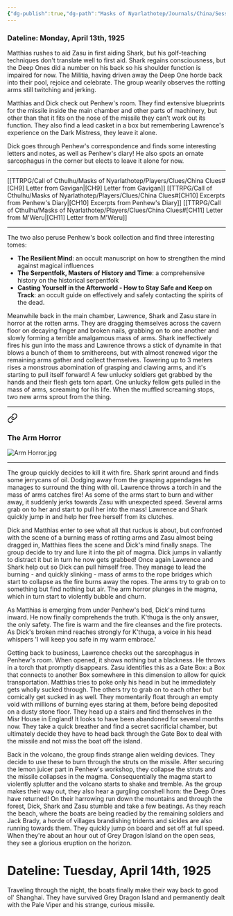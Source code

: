 ```yaml
---
{"dg-publish":true,"dg-path":"Masks of Nyarlathotep/Journals/China/Session 10.md","permalink":"/masks-of-nyarlathotep/journals/china/session-10/","tags":["TTRPG/Games/MoN"]}
---
```


### Dateline: Monday, April 13th, 1925
Matthias rushes to aid Zasu in first aiding Shark, but his golf-teaching techniques don't translate well to first aid. Shark regains consciousness, but the Deep Ones did a number on his back so his shoulder function is impaired for now. The Militia, having driven away the Deep One horde back into their pool, rejoice and celebrate. The group wearily observes the rotting arms still twitching and jerking.

Matthias and Dick check out Penhew's room. They find extensive blueprints for the missile inside the main chamber and other parts of machinery, but other than that it fits on the nose of the missile they can't work out its function. They also find a lead casket in a box but remembering Lawrence's experience on the Dark Mistress, they leave it alone. 

Dick goes through Penhew's correspondence and finds some interesting letters and notes, as well as Penhew's diary! He also spots an ornate sarcophagus in the corner but elects to leave it alone for now.

---
[[TTRPG/Call of Cthulhu/Masks of Nyarlathotep/Players/Clues/China Clues#[CH9] Letter from Gavigan\|[CH9] Letter from Gavigan]]
[[TTRPG/Call of Cthulhu/Masks of Nyarlathotep/Players/Clues/China Clues#[CH10] Excerpts from Penhew's Diary\|[CH10] Excerpts from Penhew's Diary]]
[[TTRPG/Call of Cthulhu/Masks of Nyarlathotep/Players/Clues/China Clues#[CH11] Letter from M'Weru\|[CH11] Letter from M'Weru]]

---

The two also peruse Penhew's book collection and find three interesting tomes:
- **The Resilient Mind**: an occult manuscript on how to strengthen the mind against magical influences
- **The Serpentfolk, Masters of History and Time**: a comprehensive history on the historical serpentfolk
- **Casting Yourself in the Afterworld - How to Stay Safe and Keep on Track**: an occult guide on effectively and safely contacting the spirits of the dead.

Meanwhile back in the main chamber, Lawrence, Shark and Zasu stare in horror at the rotten arms. They are dragging themselves across the cavern floor on decaying finger and broken nails, grabbing on to one another and slowly forming a terrible amalgamous mass of arms. Shark ineffectively fires his gun into the mass and Lawrence throws a stick of dynamite in that blows a bunch of them to smithereens, but with almost renewed vigor the remaining arms gather and collect themselves. Towering up to 3 meters rises a monstrous abomination of grasping and clawing arms, and it's starting to pull itself forward! A few unlucky soldiers get grabbed by the hands and their flesh gets torn apart. One unlucky fellow gets pulled in the mass of arms, screaming for his life. When the muffled screaming stops, two new arms sprout from the thing.

---


<div class="transclusion internal-embed is-loaded"><a class="markdown-embed-link" href="/masks-of-nyarlathotep/images/china-images/#the-arm-horror" aria-label="Open link"><svg xmlns="http://www.w3.org/2000/svg" width="24" height="24" viewBox="0 0 24 24" fill="none" stroke="currentColor" stroke-width="2" stroke-linecap="round" stroke-linejoin="round" class="svg-icon lucide-link"><path d="M10 13a5 5 0 0 0 7.54.54l3-3a5 5 0 0 0-7.07-7.07l-1.72 1.71"></path><path d="M14 11a5 5 0 0 0-7.54-.54l-3 3a5 5 0 0 0 7.07 7.07l1.71-1.71"></path></svg></a><div class="markdown-embed">



### The Arm Horror
![Arm Horror.jpg](/img/user/z_Attachments/Arm%20Horror.jpg)

</div></div>


---
The group quickly decides to kill it with fire. Shark sprint around and finds some jerrycans of oil. Dodging away from the grasping appendages he manages to surround the thing with oil. Lawrence throws a torch in and the mass of arms catches fire! As some of the arms start to burn and wither away, it suddenly jerks towards Zasu with unexpected speed. Several arms grab on to her and start to pull her into the mass! Lawrence and Shark quickly jump in and help her free herself from its clutches. 

Dick and Matthias enter to see what all that ruckus is about, but confronted with the scene of a burning mass of rotting arms and Zasu almost being dragged in, Matthias flees the scene and Dick's mind finally snaps. The group decide to try and lure it into the pit of magma. Dick jumps in valiantly to distract it but in turn he now gets grabbed! Once again Lawrence and Shark help out so Dick can pull himself free. They manage to lead the burning - and quickly slinking - mass of arms to the rope bridges which start to collapse as the fire burns away the ropes. The arms try to grab on to something but find nothing but air. The arm horror plunges in the magma, which in turn start to violently bubble and churn.

As Matthias is emerging from under Penhew's bed, Dick's mind turns inward. He now finally comprehends the truth. K'thuga is the only answer, the only safety. The fire is warm and the fire cleanses and the fire protects. As Dick's broken mind reaches strongly for K'thuga, a voice in his head whispers 'I will keep you safe in my warm embrace.'

Getting back to business, Lawrence checks out the sarcophagus in Penhew's room. When opened, it shows nothing but a blackness. He throws in a torch that promptly disappears. Zasu identifies this as a Gate Box: a Box that connects to another Box somewhere in this dimension to allow for quick transportation. Matthias tries to poke only his head in but he immediately gets wholly sucked through. The others try to grab on to each other but comically get sucked in as well. They momentarily float through an empty void with millions of burning eyes staring at them, before being deposited on a dusty stone floor. They head up a stairs and find themselves in the Misr House in England! It looks to have been abandoned for several months now. They take a quick breather and find a secret sacrificial chamber, but ultimately decide they have to head back through the Gate Box to deal with the missile and not miss the boat off the island.

Back in the volcano, the group finds strange alien welding devices. They decide to use these to burn through the struts on the missile. After securing the lemon juicer part in Penhew's workshop, they collapse the struts and the missile collapses in the magma. Consequentially the magma start to violently splutter and the volcano starts to shake and tremble. As the group makes their way out, they also hear a gurgling conshell horn: the Deep Ones have returned! On their harrowing run down the mountains and through the forest, Dick, Shark and Zasu stumble and take a few beatings. As they reach the beach, where the boats are being readied by the remaining soldiers and Jack Brady, a horde of villages brandishing tridents and sickles are also running towards them. They quickly jump on board and set off at full speed. When they're about an hour out of Grey Dragon Island on the open seas, they see a glorious eruption on the horizon.

# Dateline: Tuesday, April 14th, 1925
Traveling through the night, the boats finally make their way back to good ol' Shanghai. They have survived Grey Dragon Island and permanently dealt with the Pale Viper and his strange, curious missile.
